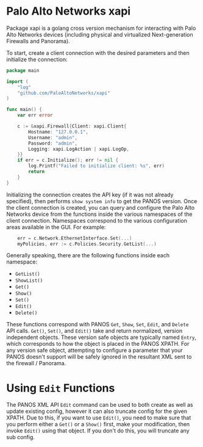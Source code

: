 Palo Alto Networks xapi
=======================

Package xapi is a golang cross version mechanism for interacting with Palo Alto Networks devices (including physical and virtualized Next-generation Firewalls and Panorama).

To start, create a client connection with the desired parameters and then initialize the connection:

```go
package main

import (
    "log"
    "github.com/PaloAltoNetworks/xapi"
)

func main() {
    var err error

    c := &xapi.Firewall{Client: xapi.Client{
        Hostname: "127.0.0.1",
        Username: "admin",
        Password: "admin",
        Logging: xapi.LogAction | xapi.LogOp,
    }}
    if err = c.Initialize(); err != nil {
        log.Printf("Failed to initialize client: %s", err)
        return
    }
}
```

Initializing the connection creates the API key (if it was not already specified), then performs `show system info` to get the PANOS version.  Once the client connection is created, you can query and configure the Palo Alto Networks device from the functions inside the various namespaces of the client connection.  Namespaces correspond to the various configuration areas available in the GUI.  For example:

```go
    err = c.Network.EthernetInterface.Set(...)
    myPolicies, err := c.Policies.Security.GetList(...)
```

Generally speaking, there are the following functions inside each namespace:

  * `GetList()`
  * `ShowList()`
  * `Get()`
  * `Show()`
  * `Set()`
  * `Edit()`
  * `Delete()`

These functions correspond with PANOS `Get`, `Show`, `Set`, `Edit`, and `Delete` API calls.  `Get()`, `Set()`, and `Edit()` take and return normalized, version independent objects.  These version safe objects are typically named `Entry`, which corresponds to how the object is placed in the PANOS XPATH.  For any version safe object, attempting to configure a parameter that your PANOS doesn't support will be safely ignored in the resultant XML sent to the firewall / Panorama.


Using `Edit` Functions
======================

The PANOS XML API `Edit` command can be used to both create as well as update existing config, however it can also truncate config for the given XPATH.  Due to this, if you want to use `Edit()`, you need to make sure that you perform either a `Get()` or a `Show()` first, make your modification, then invoke `Edit()` using that object.  If you don't do this, you will truncate any sub config.
